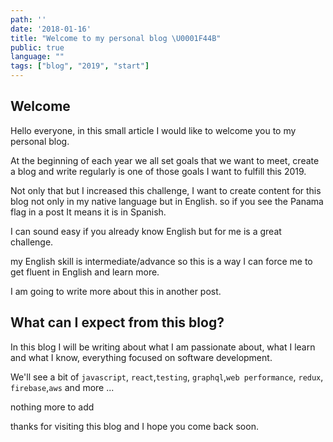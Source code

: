 ```yaml
---
path: ''
date: '2018-01-16'
title: "Welcome to my personal blog \U0001F44B"
public: true
language: ""
tags: ["blog", "2019", "start"]
---
```


## Welcome

Hello everyone, in this small article I would like to welcome you to my personal blog.

At the beginning of each year we all set goals that we want to meet, create a blog and write regularly is one of those goals I want to fulfill this 2019.

Not only that but I increased this challenge, I want to create content for this blog not only in my native language but in English. so if you see the Panama flag in a post It means it is in Spanish.

I can sound easy if you already know English but for me is a great challenge.

my English skill is intermediate/advance so this is a way I can force me to get fluent in English and learn more.

I am going to write more about this in another post.

## What can I expect from this blog?

In this blog I will be writing about what I am passionate about, what I learn and what I know, everything focused on software development.

We'll see a bit of `javascript`, `react`,`testing`, `graphql`,`web performance`, `redux`, `firebase`,`aws` and more ...

nothing more to add

thanks for visiting this blog and I hope you come back soon.
